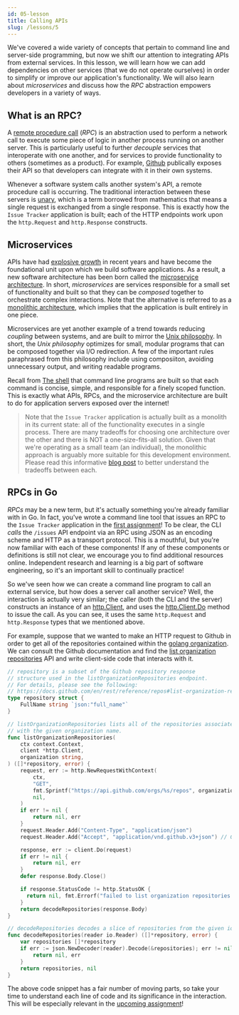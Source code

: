 ```yaml
---
id: 05-lesson
title: Calling APIs
slug: /lessons/5
---
```


We've covered a wide variety of concepts that pertain to command line
and server-side programming, but now we shift our attention to integrating
APIs from external services. In this lesson, we will learn how we can add
dependencies on other services (that we do not operate ourselves) in
order to simplify or improve our application's functionality. We will
also learn about *microservices* and discuss how the *RPC* abstraction
empowers developers in a variety of ways.

## What is an RPC?

A [remote procedure call][1] (*RPC*) is an abstraction used to perform
a network call to execute some piece of logic in another process running
on another server. This is particularly useful to further *decouple*
services that interoperate with one another, and for services to provide
functionality to others (sometimes as a product). For example, [Github][2]
publically exposes their API so that developers can integrate with it in
their own systems.

Whenever a software system calls another system's API, a remote procedure
call is occurring. The traditional interaction between these servers is
[unary][3], which is a term borrowed from mathematics that means a single
request is exchanged from a single response. This is exactly how the
`Issue Tracker` application is built; each of the HTTP endpoints work
upon the `http.Request` and `http.Response` constructs.

  [1]: https://en.wikipedia.org/wiki/Remote_procedure_call
  [2]: https://docs.github.com/en/rest
  [3]: https://en.wikipedia.org/wiki/Unary_operation

## Microservices

APIs have had [explosive growth][4] in recent years and have become the
foundational unit upon which we build software applications. As a result,
a new software architecture has been born called the [microservice
architecture][5]. In short, *microservices* are services responsible for
a small set of functionality and built so that they can be *composed* together
to orchestrate complex interactions. Note that the alternative is referred to
as a [monolithic architecture][6], which implies that the application is built
entirely in one piece.

Microservices are yet another example of a trend towards reducing *coupling*
between systems, and are built to mirror the [Unix philosophy][7]. In short,
the *Unix philosophy* optimizes for small, modular programs that can be composed
together via I/O redirection. A few of the important rules paraphrased from this
philosophy include using composiiton, avoiding unnecessary output, and writing
readable programs.

Recall from [The shell](./01-lesson.md) that command line programs are built so
that each command is concise, simple, and responsible for a finely scoped function.
This is exactly what APIs, RPCs, and the microservice architecture are built to do
for application servers exposed over the internet!

> Note that the `Issue Tracker` application is actually built as a monolith in
> its current state: all of the functionality executes in a single process. There
> are many tradeoffs for choosing one architecture over the other and there is
> NOT a one-size-fits-all solution. Given that we're operating as a small team
> (an individual), the monolithic approach is arguably more suitable for this
> development environment. Please read this informative [blog post][8] to better
> understand the tradeoffs between each.

  [4]: https://www.programmableweb.com/news/apis-show-faster-growth-rate-2019-previous-years/research/2019/07/17
  [5]: https://microservices.io
  [6]: https://whatis.techtarget.com/definition/monolithic-architecture
  [7]: https://en.wikipedia.org/wiki/Unix_philosophy
  [8]: https://www.n-ix.com/microservices-vs-monolith-which-architecture-best-choice-your-business

## RPCs in Go

*RPCs* may be a new term, but it's actually something you're already familiar with
in Go. In fact, you've wrote a command line tool that issues an RPC to the `Issue
Tracker` application in the [first assignment](./01-assignment.md#go-cli)! To be clear,
the CLI *calls* the `/issues` API endpoint via an RPC using JSON as an encoding scheme
and HTTP as a transport protocol. This is a mouthful, but you're now familiar with each
of these components! If any of these components or definitions is still not clear, we
encourage you to find additional resources online. Independent research and learning is
a big part of software engineering, so it's an important skill to continually practice!

So we've seen how we can create a command line program to call an external service, but
how does a server call another service? Well, the interaction is actually very similar;
the caller (both the CLI and the server) constructs an instance of an [http.Client][9],
and uses the [http.Client.Do][10] method to issue the call. As you can see, it uses
the same `http.Request` and `http.Response` types that we mentioned above.

For example, suppose that we wanted to make an HTTP request to Github in order to get
all of the repositories contained within the [golang organization][11]. We can consult
the Github documentation and find the [list organization repositories][12] API and write
client-side code that interacts with it.

```go
// repository is a subset of the Github repository response
// structure used in the listOrganizationRepositories endpoint.
// For details, please see the following:
// https://docs.github.com/en/rest/reference/repos#list-organization-repositories
type repository struct {
    FullName string `json:"full_name"`
}

// listOrganizationRepositories lists all of the repositories associated
// with the given organization name.
func listOrganizationRepositories(
    ctx context.Context,
    client *http.Client,
    organization string,
) ([]*repository, error) {
	request, err := http.NewRequestWithContext(
		ctx,
		"GET",
        fmt.Sprintf("https://api.github.com/orgs/%s/repos", organization),
		nil,
	)
	if err != nil {
		return nil, err
	}
	request.Header.Add("Content-Type", "application/json")
	request.Header.Add("Accept", "application/vnd.github.v3+json") // Github API recommendation

	response, err := client.Do(request)
	if err != nil {
		return nil, err
	}
	defer response.Body.Close()

	if response.StatusCode != http.StatusOK {
      return nil, fmt.Errorf("failed to list organization repositories: %v", response.StatusCode)
	}
    return decodeRepositories(response.Body)
}

// decodeRepositories decodes a slice of repositories from the given io.Reader.
func decodeRepositories(reader io.Reader) ([]*repository, error) {
    var repositories []*repository
	if err := json.NewDecoder(reader).Decode(&repositories); err != nil {
		return nil, err
	}
	return repositories, nil
}
```

The above code snippet has a fair number of moving parts, so take your time to
understand each line of code and its significance in the interaction. This will be
especially relevant in the [upcoming assignment](./05-assignment.md)!

  [9]: https://golang.org/pkg/net/http/#Client
  [10]: https://golang.org/pkg/net/http/#Client.Do
  [11]: https://github.com/golang
  [12]: https://docs.github.com/en/rest/reference/repos#list-organization-repositories
